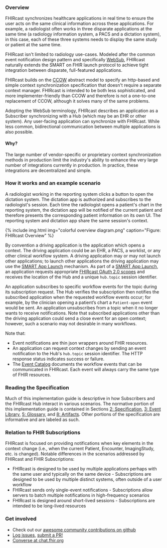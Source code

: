 ### Overview

FHIRcast synchronizes healthcare applications in real time to ensure the user acts on the same clinical information across these applications. For example, a radiologist often works in three disparate applications at the same time (a radiology information system, a PACS and a dictation system), in this case, each of these three systems needs to display the same study or patient at the same time.

FHIRcast isn't limited to radiology use-cases. Modeled after the common event notification design pattern and specifically [WebSub](https://www.w3.org/TR/websub/), FHIRcast naturally extends the SMART on FHIR launch protocol to achieve tight integration between disparate, full-featured applications.

FHIRcast builds on the [CCOW](https://www.hl7.org/implement/standards/product_brief.cfm?product_id=1) abstract model to specify an http-based and simple context synchronization specification that doesn't require a separate context manager. FHIRcast is intended to be both less sophisticated, and more implementer-friendly than CCOW and therefore is not a one-to-one replacement of CCOW, although it solves many of the same problems.

Adopting the WebSub terminology, FHIRcast describes an application  as a Subscriber synchronizing with a Hub (which may be an EHR or other system).  Any user-facing application can synchronize with FHIRcast. While less common, bidirectional communication between multiple applications is also possible.

#### Why?

The large number of vendor-specific or proprietary context synchronization methods in production limit the industry's ability to enhance the very large number of integrations currently in production. In practice, these integrations are decentralized and simple.

### How it works and an example scenario

A radiologist working in the reporting system clicks a button to open the dictation system. The dictation app is authorized and subscribes to the radiologist's session. Each time the radiologist opens a patient's chart in the reporting system, the dictation app will be notified of the current patient and therefore presents the corresponding patient information on its own UI. The reporting system and dictation app share the same session's context.

{% include img.html img="colorful overview diagram.png" caption="Figure: FHIRcast Overview" %}

By convention a driving application is the application which opens a context.  The driving application could be an EHR, a PACS, a worklist, or any other clinical workflow system.  A driving application may or may not launch other applications; to launch other applications the driving application may use the [SMART App Launch](https://hl7.org/fhir/smart-app-launch) mechanism.  As part of a [SMART App Launch](https://hl7.org/fhir/smart-app-launch), an application requests appropriate [FHIRcast OAuth 2.0 scopes](2-2-FhircastScopes.html) and receives the location of the Hub and a unique `hub.topic` session identifier.

 An application subscribes to specific workflow events for the topic during its subscription request.  The Hub verifies the subscription then notifies the subscribed application when the requested workflow events occur; for example, by the clinician opening a patient’s chart a `Patient-open` event would be sent. An application unsubscribes from a topic when it no longer wants to receive notifications.  Note that subscribed applications other than the driving application could send a close event for an open context; however, such a scenario may not desirable in many workflows.

Note that:

* Event notifications are thin json wrappers around FHIR resources.
* An application can request context changes by sending an event notification to the Hub's `hub.topic` session identifier. The HTTP response status indicates success or failure.
* The [Event Catalog](3_Events.html) documents the workflow events that can be communicated in FHIRcast. Each event will always carry the same type of FHIR resources.

### Reading the Specification
Much of this implementation guide is descriptive in how Subscribers and the FHIRcast Hub interact in various scenarios.  The normative portion of this implementation guide is contained in Sections [2: Specification](2_Specification.html), [3: Event Library](3_Events.html), [5: Glossary](5_glossary.html), and [8: Artifacts](artifacts.html).  Other portions of the specification are informative and are labeled as such.

### Relation to FHIR Subscriptions
FHIRcast is focused on providing notifications when key elements in the context change (i.e., when the current Patient, Encounter, ImagingStudy, etc. is changed).  Notable differences in the scenarios addressed by FHIRcast and FHIR Subscriptions:

* FHIRcast is designed to be used by multiple applications perhaps with the same user and typically on the same device - Subscriptions are designed to be used by multiple distinct systems, often outside of a user workflow
* FHIRcast sends only single-event notifications - Subscriptions allow servers to batch multiple notifications in high-frequency scenarios
* FHIRcast is designed around short-lived sessions - Subscriptions are intended to be long-lived resources

### Get involved
* Check out our [awesome community contributions on github](https://github.com/fhircast)
* [Log issues](https://jira.hl7.org/secure/CreateIssue.jspa), [submit a PR!](https://github.com/fhircast/docs)
* [Converse at chat.fhir.org](https://chat.fhir.org/#narrow/stream/179271-FHIRcast)

